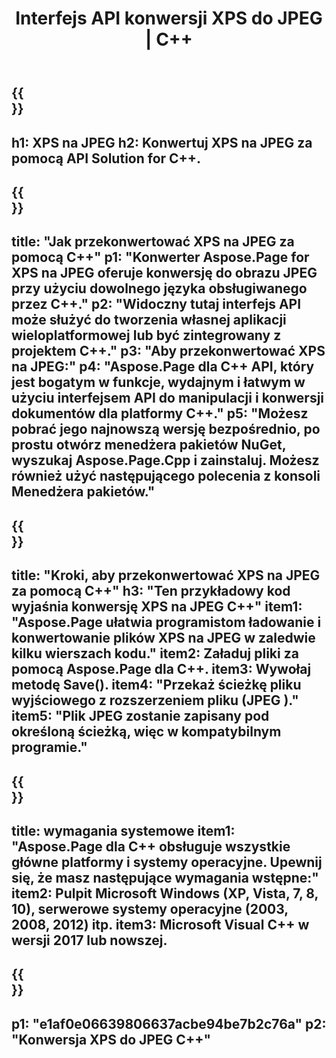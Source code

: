 ﻿---
translation: true
template: /_templates/_conversion-child-cpp.md
title: Interfejs API konwersji XPS do JPEG | C++
url: /cpp/conversion/xps-to-jpeg/
description: Konwersja PS do JPEG zapewniona przez Aspose.Page dla rozwiązania C++ API. Działa w C++ Runtime Environment dla Windows 32-bitowy, Windows 64-bitowy i Linux 64-bitowy.
informat: XPS
outformat: JPEG
otherformats: EPS PS
---

{{<section banner>}}
---
h1: XPS na JPEG
h2: Konwertuj XPS na JPEG za pomocą API Solution for C++.
---

{{<section overview>}}
---
title: "Jak przekonwertować XPS na JPEG za pomocą C++"
p1: "Konwerter Aspose.Page for XPS na JPEG oferuje konwersję do obrazu JPEG przy użyciu dowolnego języka obsługiwanego przez C++."
p2: "Widoczny tutaj interfejs API może służyć do tworzenia własnej aplikacji wieloplatformowej lub być zintegrowany z projektem C++."
p3: "Aby przekonwertować XPS na JPEG:"
p4: "Aspose.Page dla C++ API, który jest bogatym w funkcje, wydajnym i łatwym w użyciu interfejsem API do manipulacji i konwersji dokumentów dla platformy C++."
p5: "Możesz pobrać jego najnowszą wersję bezpośrednio, po prostu otwórz menedżera pakietów NuGet, wyszukaj Aspose.Page.Cpp i zainstaluj. Możesz również użyć następującego polecenia z konsoli Menedżera pakietów."
---

{{<section feature1>}}
---
title: "Kroki, aby przekonwertować XPS na JPEG za pomocą C++"
h3: "Ten przykładowy kod wyjaśnia konwersję XPS na JPEG C++"
item1: "Aspose.Page ułatwia programistom ładowanie i konwertowanie plików XPS na JPEG w zaledwie kilku wierszach kodu."
item2: Załaduj pliki za pomocą Aspose.Page dla C++.
item3: Wywołaj metodę Save().
item4: "Przekaż ścieżkę pliku wyjściowego z rozszerzeniem pliku (JPEG )."
item5: "Plik JPEG zostanie zapisany pod określoną ścieżką, więc w kompatybilnym programie."
---

{{<section feature2>}}
---
title: wymagania systemowe
item1: "Aspose.Page dla C++ obsługuje wszystkie główne platformy i systemy operacyjne. Upewnij się, że masz następujące wymagania wstępne:"
item2: Pulpit Microsoft Windows (XP, Vista, 7, 8, 10), serwerowe systemy operacyjne (2003, 2008, 2012) itp.
item3: Microsoft Visual C++ w wersji 2017 lub nowszej.
---

{{<section gist>}}
---
p1: "e1af0e06639806637acbe94be7b2c76a"
p2: "Konwersja XPS do JPEG C++"
---
